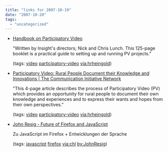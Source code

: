 ```yaml
---
title: "links for 2007-10-19"
date: "2007-10-20"
tags: 
  - "uncategorized"
---
```


- [Handbook on Participatory Video](http://www.insightshare.org/training_book.html)
    
    "Written by Insight's directors; Nick and Chris Lunch. This 125-page booklet is a practical guide to setting up and running PV projects."
    
    (tags: [video](http://del.icio.us/heinzwittenbrink/video) [participatory-video](http://del.icio.us/heinzwittenbrink/participatory-video) [via:hrheingold](http://del.icio.us/heinzwittenbrink/via:hrheingold))
    
- [Participatory Video: Rural People Document their Knowledge and Innovations | The Communication Initiative Network](http://www.comminit.com/en/node/223018)
    
    "This 4-page article describes the process of Participatory Video (PV) which provides an opportunity for rural people to document their own knowledge and experiences and to express their wants and hopes from their own perspectives."
    
    (tags: [video](http://del.icio.us/heinzwittenbrink/video) [participatory-video](http://del.icio.us/heinzwittenbrink/participatory-video) [via:hrheingold](http://del.icio.us/heinzwittenbrink/via:hrheingold))
    
- [John Resig - Future of Firefox and JavaScript](http://ejohn.org/blog/future-of-firefox-and-javascript/)
    
    Zu JavaScript im Firefox + Entwicklungen der Sprache
    
    (tags: [javascript](http://del.icio.us/heinzwittenbrink/javascript) [firefox](http://del.icio.us/heinzwittenbrink/firefox) [via:chl](http://del.icio.us/heinzwittenbrink/via:chl) [by:JohnResig](http://del.icio.us/heinzwittenbrink/by:JohnResig))
